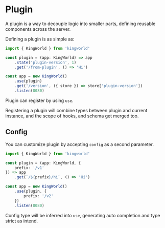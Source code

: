 # Plugin
A plugin is a way to decouple logic into smaller parts, defining reusable components across the server.

Defining a plugin is as simple as:
```typescript
import { KingWorld } from 'kingworld'

const plugin = (app: KingWorld) => app
    .state('plugin-version', 1)
    .get('/from-plugin', () => 'Hi')

const app = new KingWorld()
    .use(plugin)
    .get('/version', ({ store }) => store['plugin-version'])
    .listen(8080)
```

Plugin can register by using `use`.

Registering a plugin will combine types between plugin and current instance, and the scope of hooks, and schema get merged too.

## Config
You can customize plugin by accepting `config` as a second parameter.

```typescript
import { KingWorld } from 'kingworld'

const plugin = (app: KingWorld, {
    prefix: '/v1'
}) => app
    .get(`/${prefix}/hi`, () => 'Hi')

const app = new KingWorld()
    .use(plugin, {
        prefix: '/v2'
    })
    .listen(8080)
```

Config type will be inferred into `use`, generating auto completion and type strict as intend.
